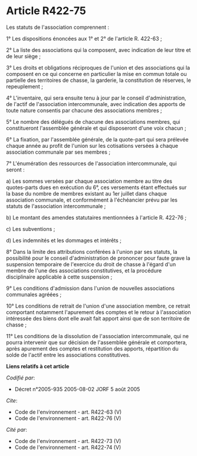 # Article R422-75

Les statuts de l'association comprennent : 

1° Les dispositions énoncées aux 1° et 2° de l'article R. 422-63 ; 

2° La liste des associations qui la composent, avec indication de leur titre et de leur siège ; 

3° Les droits et obligations réciproques de l'union et des associations qui la composent en ce qui concerne en particulier la
mise en commun totale ou partielle des territoires de chasse, la garderie, la constitution de réserves, le repeuplement ; 

4° L'inventaire, qui sera ensuite tenu à jour par le conseil d'administration, de l'actif de l'association intercommunale,
avec indication des apports de toute nature consentis par chacune des associations membres ; 

5° Le nombre des délégués de chacune des associations membres, qui constitueront l'assemblée générale et qui disposeront
d'une voix chacun ; 

6° La fixation, par l'assemblée générale, de la quote-part qui sera prélevée chaque année au profit de l'union sur les
cotisations versées à chaque association communale par ses membres ; 

7° L'énumération des ressources de l'association intercommunale, qui seront : 

a) Les sommes versées par chaque association membre au titre des quotes-parts dues en exécution du 6°, ces versements étant
effectués sur la base du nombre de membres existant au 1er juillet dans chaque association communale, et conformément à
l'échéancier prévu par les statuts de l'association intercommunale ; 

b) Le montant des amendes statutaires mentionnées à l'article R. 422-76 ; 

c) Les subventions ; 

d) Les indemnités et les dommages et intérêts ; 

8° Dans la limite des attributions conférées à l'union par ses statuts, la possibilité pour le conseil d'administration de
prononcer pour faute grave la suspension temporaire de l'exercice du droit de chasse à l'égard d'un membre de l'une des
associations constitutives, et la procédure disciplinaire applicable à cette suspension ; 

9° Les conditions d'admission dans l'union de nouvelles associations communales agréées ; 

10° Les conditions de retrait de l'union d'une association membre, ce retrait comportant notamment l'apurement des comptes et
le retour à l'association intéressée des biens dont elle avait fait apport ainsi que de son territoire de chasse ; 

11° Les conditions de la dissolution de l'association intercommunale, qui ne pourra intervenir que sur décision de
l'assemblée générale et comportera, après apurement des comptes et restitution des apports, répartition du solde de l'actif
entre les associations constitutives.

**Liens relatifs à cet article**

_Codifié par_:

  - Décret n°2005-935 2005-08-02 JORF 5 août 2005

_Cite_:

  - Code de l'environnement - art. R422-63 (V)
  - Code de l'environnement - art. R422-76 (V)

_Cité par_:

  - Code de l'environnement - art. R422-73 (V)
  - Code de l'environnement - art. R422-74 (V)
